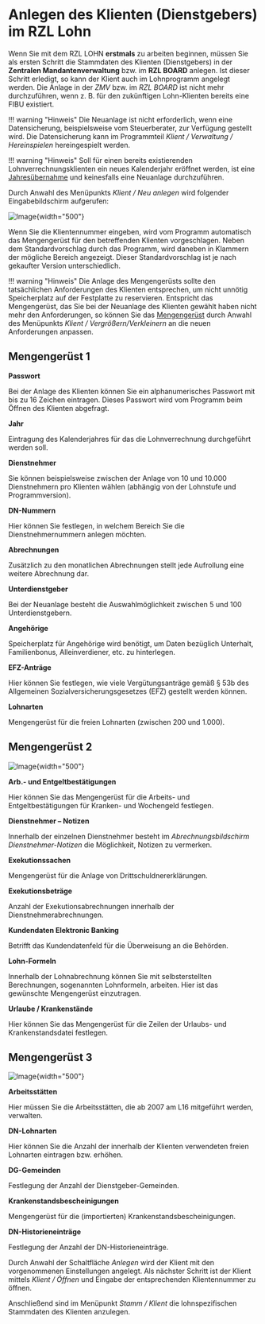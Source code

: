 # Anlegen des Klienten (Dienstgebers) im RZL Lohn

Wenn Sie mit dem RZL LOHN **erstmals** zu arbeiten beginnen, müssen Sie als ersten Schritt die Stammdaten des Klienten (Dienstgebers) in der **Zentralen Mandantenverwaltung** bzw. im **RZL BOARD** anlegen. Ist dieser Schritt erledigt, so kann der Klient auch im Lohnprogramm angelegt werden. Die Anlage in der *ZMV* bzw. im *RZL BOARD* ist nicht mehr durchzuführen, wenn z. B. für den zukünftigen Lohn-Klienten bereits eine FIBU existiert.

!!! warning "Hinweis"
    Die Neuanlage ist nicht erforderlich, wenn eine Datensicherung, beispielsweise vom Steuerberater, zur Verfügung gestellt wird. Die Datensicherung kann im Programmteil *Klient / Verwaltung / Hereinspielen* hereingespielt werden.

!!! warning "Hinweis"
    Soll für einen bereits existierenden Lohnverrechnungsklienten ein neues Kalenderjahr eröffnet werden, ist eine [Jahresübernahme](../Jahresübernahme/Jahresuebernahme_innerhalb_eines_Klienten.md) und keinesfalls eine Neuanlage durchzuführen.

Durch Anwahl des Menüpunkts *Klient / Neu anlegen* wird folgender Eingabebildschirm aufgerufen:

![Image](<img/image3.png>){width="500"}

Wenn Sie die Klientennummer eingeben, wird vom Programm automatisch das Mengengerüst für den betreffenden Klienten vorgeschlagen. Neben dem Standardvorschlag durch das Programm, wird daneben in Klammern der mögliche Bereich angezeigt. Dieser Standardvorschlag ist je nach gekaufter Version unterschiedlich.

!!! warning "Hinweis"
    Die Anlage des Mengengerüsts sollte den tatsächlichen Anforderungen des Klienten entsprechen, um nicht unnötig Speicherplatz auf der Festplatte zu reservieren. Entspricht das Mengengerüst, das Sie bei der Neuanlage des Klienten gewählt haben nicht mehr den Anforderungen, so können Sie das [Mengengerüst](../Verwaltung.md) durch Anwahl des Menüpunkts *Klient / Vergrößern/Verkleinern* an die neuen Anforderungen anpassen.

## Mengengerüst 1

**Passwort**

Bei der Anlage des Klienten können Sie ein alphanumerisches Passwort mit bis zu 16 Zeichen eintragen. Dieses Passwort wird vom Programm beim Öffnen des Klienten abgefragt.

**Jahr**

Eintragung des Kalenderjahres für das die Lohnverrechnung durchgeführt werden soll.

**Dienstnehmer**

Sie können beispielsweise zwischen der Anlage von 10 und 10.000 Dienstnehmern pro Klienten wählen (abhängig von der Lohnstufe und Programmversion).

**DN-Nummern**

Hier können Sie festlegen, in welchem Bereich Sie die Dienstnehmernummern anlegen möchten.

**Abrechnungen**

Zusätzlich zu den monatlichen Abrechnungen stellt jede Aufrollung eine weitere Abrechnung dar.

**Unterdienstgeber**

Bei der Neuanlage besteht die Auswahlmöglichkeit zwischen 5 und 100 Unterdienstgebern.

**Angehörige**

Speicherplatz für Angehörige wird benötigt, um Daten bezüglich Unterhalt, Familienbonus, Alleinverdiener, etc. zu hinterlegen.

**EFZ-Anträge** 

Hier können Sie festlegen, wie viele Vergütungsanträge gemäß § 53b des Allgemeinen Sozialversicherungsgesetzes (EFZ) gestellt werden können.

**Lohnarten** 

Mengengerüst für die freien Lohnarten (zwischen 200 und 1.000).


## Mengengerüst 2

![Image](<img/image4.png>){width="500"}

**Arb.- und Entgeltbestätigungen** 

Hier können Sie das Mengengerüst für die Arbeits- und Entgeltbestätigungen für Kranken- und Wochengeld festlegen.

**Dienstnehmer – Notizen** 

Innerhalb der einzelnen Dienstnehmer besteht im *Abrechnungsbildschirm Dienstnehmer-Notizen* die Möglichkeit, Notizen zu vermerken.

**Exekutionssachen**

Mengengerüst für die Anlage von Drittschuldnererklärungen.

**Exekutionsbeträge**

Anzahl der Exekutionsabrechnungen innerhalb der Dienstnehmerabrechnungen.

**Kundendaten Elektronic Banking**

Betrifft das Kundendatenfeld für die Überweisung an die Behörden.

**Lohn-Formeln**

Innerhalb der Lohnabrechnung können Sie mit selbsterstellten Berechnungen, sogenannten Lohnformeln, arbeiten. Hier ist das gewünschte Mengengerüst einzutragen.

**Urlaube / Krankenstände**

Hier können Sie das Mengengerüst für die Zeilen der Urlaubs- und Krankenstandsdatei festlegen.


## Mengengerüst 3

![Image](<img/image5.png>){width="500"}

**Arbeitsstätten**

Hier müssen Sie die Arbeitsstätten, die ab 2007 am L16 mitgeführt werden, verwalten.

**DN-Lohnarten**

Hier können Sie die Anzahl der innerhalb der Klienten verwendeten freien Lohnarten eintragen bzw. erhöhen.

**DG-Gemeinden**

Festlegung der Anzahl der Dienstgeber-Gemeinden.

**Krankenstandsbescheinigungen**

Mengengerüst für die (importierten) Krankenstandsbescheinigungen.

**DN-Historieneinträge**

Festlegung der Anzahl der DN-Historieneinträge.


Durch Anwahl der Schaltfläche *Anlegen* wird der Klient mit den vorgenommenen Einstellungen angelegt. Als nächster Schritt ist der Klient mittels *Klient / Öffnen* und Eingabe der entsprechenden Klientennummer zu öffnen.

Anschließend sind im Menüpunkt *Stamm / Klient* die lohnspezifischen Stammdaten des Klienten anzulegen.